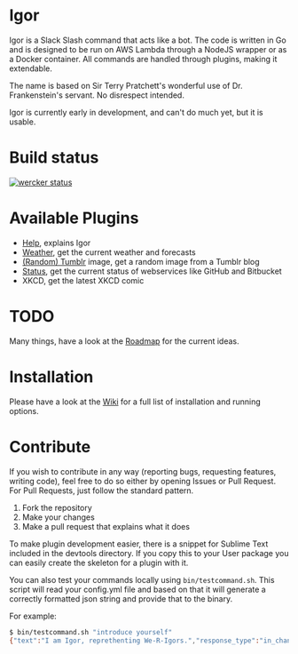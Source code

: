 # Igor

Igor is a Slack Slash command that acts like a bot. The code is written in Go and is designed to be run on AWS Lambda through a NodeJS wrapper or as a Docker container. All commands are handled through plugins, making it extendable.

The name is based on Sir Terry Pratchett's wonderful use of Dr. Frankenstein's servant. No disrespect intended.

Igor is currently early in development, and can't do much yet, but it is usable.

# Build status

[![wercker status](https://app.wercker.com/status/eea144a7251e1b84d514904e19eff205/m "wercker status")](https://app.wercker.com/project/bykey/eea144a7251e1b84d514904e19eff205)

# Available Plugins

* [Help](https://github.com/ArjenSchwarz/igor/wiki/Plugin:-Help), explains Igor
* [Weather](https://github.com/ArjenSchwarz/igor/wiki/Plugin:-Weather), get the current weather and forecasts
* [(Random) Tumblr](https://github.com/ArjenSchwarz/igor/wiki/Plugin:-(Random)-Tumblr) image, get a random image from a Tumblr blog
* [Status](https://github.com/ArjenSchwarz/igor/wiki/Plugin:-Status), get the current status of webservices like GitHub and Bitbucket
* XKCD, get the latest XKCD comic

# TODO

Many things, have a look at the [Roadmap](https://github.com/ArjenSchwarz/igor/wiki/Roadmap) for the current ideas.

# Installation

Please have a look at the [Wiki](https://github.com/ArjenSchwarz/igor/wiki) for a full list of installation and running options.

# Contribute

If you wish to contribute in any way (reporting bugs, requesting features, writing code), feel free to do so either by opening Issues or Pull Request. For Pull Requests, just follow the standard pattern.

1. Fork the repository
2. Make your changes
3. Make a pull request that explains what it does

To make plugin development easier, there is a snippet for Sublime Text included in the devtools directory. If you copy this to your User package you can easily create the skeleton for a plugin with it.

You can also test your commands locally using `bin/testcommand.sh`. This script will read your config.yml file and based on that it will generate a correctly formatted json string and provide that to the binary.

For example:

```bash
$ bin/testcommand.sh "introduce yourself"
{"text":"I am Igor, reprethenting We-R-Igors.","response_type":"in_channel","attachments":[{"title":"A Spare Hand When Needed","text":"We come from Überwald, but are alwayth where we are needed motht.\nRun */igor help* to see which Igors are currently available.","mrkdwn_in":["text"]}]}
```
